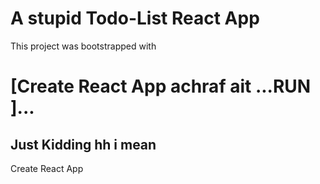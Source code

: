 # A stupid Todo-List React App

This project was bootstrapped with 
# [Create React App achraf ait ...RUN ]...

## Just Kidding hh i mean 
Create React App
 